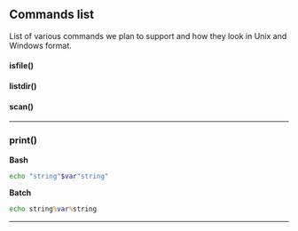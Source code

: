 ## Commands list

List of various commands we plan to support and how they look in Unix and Windows format.


#### isfile()



#### listdir()



#### scan()



-----

### print()

**Bash**

```sh
echo "string"$var"string"
```

**Batch**

```bat
echo string%var%string
```

-----


